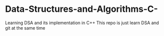 # Data-Structures-and-Algorithms-C-
Learning DSA and its implementation in C++
This repo is just learn DSA and git at the same time
